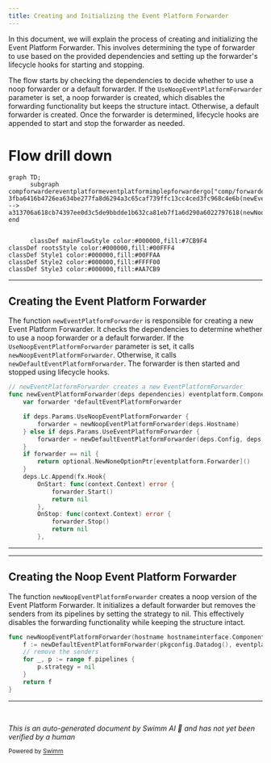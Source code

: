 ```yaml
---
title: Creating and Initializing the Event Platform Forwarder
---
```

In this document, we will explain the process of creating and initializing the Event Platform Forwarder. This involves determining the type of forwarder to use based on the provided dependencies and setting up the forwarder's lifecycle hooks for starting and stopping.

The flow starts by checking the dependencies to decide whether to use a noop forwarder or a default forwarder. If the <SwmToken path="comp/forwarder/eventplatform/eventplatformimpl/epforwarder.go" pos="498:7:7" line-data="	if deps.Params.UseNoopEventPlatformForwarder {">`UseNoopEventPlatformForwarder`</SwmToken> parameter is set, a noop forwarder is created, which disables the forwarding functionality but keeps the structure intact. Otherwise, a default forwarder is created. Once the forwarder is determined, lifecycle hooks are appended to start and stop the forwarder as needed.

# Flow drill down

```mermaid
graph TD;
      subgraph compforwardereventplatformeventplatformimplepforwardergo["comp/forwarder/eventplatform/eventplatformimpl/epforwarder.go"]
3fba6416b4726ea634be277fa8d6294a3c65caf739ffc13cc4ced3fc968c4e6b(newEventPlatformForwarder):::mainFlowStyle --> a313706a618cb74397ee0d3c5de9bbdde1b632ca81eb7f1a6d290a6022797618(newNoopEventPlatformForwarder):::mainFlowStyle
end


      classDef mainFlowStyle color:#000000,fill:#7CB9F4
classDef rootsStyle color:#000000,fill:#00FFF4
classDef Style1 color:#000000,fill:#00FFAA
classDef Style2 color:#000000,fill:#FFFF00
classDef Style3 color:#000000,fill:#AA7CB9
```

<SwmSnippet path="/comp/forwarder/eventplatform/eventplatformimpl/epforwarder.go" line="494">

---

## Creating the Event Platform Forwarder

The function <SwmToken path="comp/forwarder/eventplatform/eventplatformimpl/epforwarder.go" pos="494:2:2" line-data="// newEventPlatformForwarder creates a new EventPlatformForwarder">`newEventPlatformForwarder`</SwmToken> is responsible for creating a new Event Platform Forwarder. It checks the dependencies to determine whether to use a noop forwarder or a default forwarder. If the <SwmToken path="comp/forwarder/eventplatform/eventplatformimpl/epforwarder.go" pos="498:7:7" line-data="	if deps.Params.UseNoopEventPlatformForwarder {">`UseNoopEventPlatformForwarder`</SwmToken> parameter is set, it calls <SwmToken path="comp/forwarder/eventplatform/eventplatformimpl/epforwarder.go" pos="499:5:5" line-data="		forwarder = newNoopEventPlatformForwarder(deps.Hostname)">`newNoopEventPlatformForwarder`</SwmToken>. Otherwise, it calls <SwmToken path="comp/forwarder/eventplatform/eventplatformimpl/epforwarder.go" pos="501:5:5" line-data="		forwarder = newDefaultEventPlatformForwarder(deps.Config, deps.EventPlatformReceiver)">`newDefaultEventPlatformForwarder`</SwmToken>. The forwarder is then started and stopped using lifecycle hooks.

```go
// newEventPlatformForwarder creates a new EventPlatformForwarder
func newEventPlatformForwarder(deps dependencies) eventplatform.Component {
	var forwarder *defaultEventPlatformForwarder

	if deps.Params.UseNoopEventPlatformForwarder {
		forwarder = newNoopEventPlatformForwarder(deps.Hostname)
	} else if deps.Params.UseEventPlatformForwarder {
		forwarder = newDefaultEventPlatformForwarder(deps.Config, deps.EventPlatformReceiver)
	}
	if forwarder == nil {
		return optional.NewNoneOptionPtr[eventplatform.Forwarder]()
	}
	deps.Lc.Append(fx.Hook{
		OnStart: func(context.Context) error {
			forwarder.Start()
			return nil
		},
		OnStop: func(context.Context) error {
			forwarder.Stop()
			return nil
		},
```

---

</SwmSnippet>

<SwmSnippet path="/comp/forwarder/eventplatform/eventplatformimpl/epforwarder.go" line="525">

---

## Creating the Noop Event Platform Forwarder

The function <SwmToken path="comp/forwarder/eventplatform/eventplatformimpl/epforwarder.go" pos="525:2:2" line-data="func newNoopEventPlatformForwarder(hostname hostnameinterface.Component) *defaultEventPlatformForwarder {">`newNoopEventPlatformForwarder`</SwmToken> creates a noop version of the Event Platform Forwarder. It initializes a default forwarder but removes the senders from its pipelines by setting the strategy to nil. This effectively disables the forwarding functionality while keeping the structure intact.

```go
func newNoopEventPlatformForwarder(hostname hostnameinterface.Component) *defaultEventPlatformForwarder {
	f := newDefaultEventPlatformForwarder(pkgconfig.Datadog(), eventplatformreceiverimpl.NewReceiver(hostname).Comp)
	// remove the senders
	for _, p := range f.pipelines {
		p.strategy = nil
	}
	return f
}
```

---

</SwmSnippet>

&nbsp;

*This is an auto-generated document by Swimm AI 🌊 and has not yet been verified by a human*

<SwmMeta version="3.0.0" repo-id="Z2l0aHViJTNBJTNBZGF0YWRvZy1hZ2VudCUzQSUzQVN3aW1tLURlbW8=" repo-name="datadog-agent"><sup>Powered by [Swimm](/)</sup></SwmMeta>
